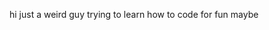 hi  just a weird guy trying to learn how to code for fun maybe 

<!---
therealAhx29/therealAhx29 is a ✨ special ✨ repository because its `README.md` (this file) appears on your GitHub profile.
You can click the Preview link to take a look at your changes.
--->
